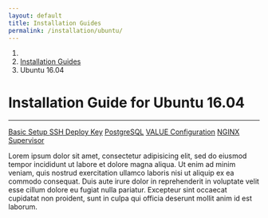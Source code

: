 ```yaml
---
layout: default
title: Installation Guides
permalink: /installation/ubuntu/
---
```


<div class="row">
  <div class="col-md-10 offset-md-1">
    <ol class="breadcrumb">
      <li class="breadcrumb-item">
        <a href="{{ '/' | prepend: site.baseurl | prepend: site.url }}"><span class="fa fa-home"></span></a>
      </li>
      <li class="breadcrumb-item">
        <a href="{{ '/installation/' | prepend: site.baseurl | prepend: site.url }}">Installation Guides</a>
      </li>
      <li class="breadcrumb-item active">Ubuntu 16.04</li>
    </ol>
    <h1>Installation Guide for Ubuntu 16.04</h1>
    <hr class="mt-0 mb-4">
    <div class="row">
      <div class="col-md-4">
        <div class="list-group">
          <a href="#" class="list-group-item active">
            Basic Setup
          </a>
          <a href="#" class="list-group-item list-group-item-action">SSH Deploy Key</a>
          <a href="#" class="list-group-item list-group-item-action">PostgreSQL</a>
          <a href="#" class="list-group-item list-group-item-action">VALUE Configuration</a>
          <a href="#" class="list-group-item list-group-item-action">NGINX</a>
          <a href="#" class="list-group-item list-group-item-action">Supervisor</a>
        </div>
      </div>
      <div class="col-md-8">
        <p>Lorem ipsum dolor sit amet, consectetur adipisicing elit, sed do eiusmod
        tempor incididunt ut labore et dolore magna aliqua. Ut enim ad minim veniam,
        quis nostrud exercitation ullamco laboris nisi ut aliquip ex ea commodo
        consequat. Duis aute irure dolor in reprehenderit in voluptate velit esse
        cillum dolore eu fugiat nulla pariatur. Excepteur sint occaecat cupidatat non
        proident, sunt in culpa qui officia deserunt mollit anim id est laborum.</p>
      </div>
    </div>
  </div>
</div>